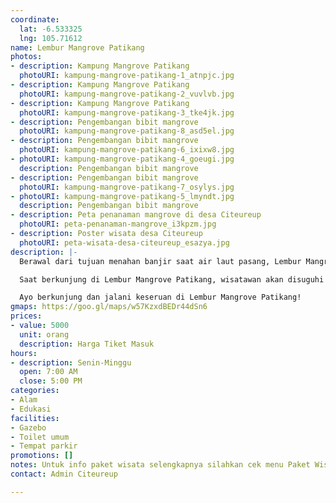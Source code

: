 ```yaml
---
coordinate:
  lat: -6.533325
  lng: 105.71612
name: Lembur Mangrove Patikang
photos:
- description: Kampung Mangrove Patikang
  photoURI: kampung-mangrove-patikang-1_atnpjc.jpg
- description: Kampung Mangrove Patikang
  photoURI: kampung-mangrove-patikang-2_vuvlvb.jpg
- description: Kampung Mangrove Patikang
  photoURI: kampung-mangrove-patikang-3_tke4jk.jpg
- description: Pengembangan bibit mangrove
  photoURI: kampung-mangrove-patikang-8_asd5el.jpg
- description: Pengembangan bibit mangrove
  photoURI: kampung-mangrove-patikang-6_ixixw8.jpg
- photoURI: kampung-mangrove-patikang-4_goeugi.jpg
  description: Pengembangan bibit mangrove
- description: Pengembangan bibit mangrove
  photoURI: kampung-mangrove-patikang-7_osylys.jpg
- photoURI: kampung-mangrove-patikang-5_lmyndt.jpg
  description: Pengembangan bibit mangrove
- description: Peta penanaman mangrove di desa Citeureup
  photoURI: peta-penanaman-mangrove_i3kpzm.jpg
- description: Poster wisata desa Citeureup
  photoURI: peta-wisata-desa-citeureup_esazya.jpg
description: |-
  Berawal dari tujuan menahan banjir saat air laut pasang, Lembur Mangrove Patikang Citeureup kini akan menjadi salah satu objek pariwisata dan center edukasi, Selain menjadi pelestarian lingkungan, Lembur Mangrove ini juga menjadi destinasi wisata yang sangat menarik dan turut menunjang perekonomian masyarakat di Buffer Zone KEK Tanjung Lesung.

  Saat berkunjung di Lembur Mangrove Patikang, wisatawan akan disuguhi dengan suasana indah kebun mangrove. Lokasi ini sangat cocok untuk spot foto. Tidak hanya untuk bersenang-senang, wisatawan juga akan mendapatkan edukasi penanaman bakau,tracking sungai / Cano dan spot pengamatan burung.

  Ayo berkunjung dan jalani keseruan di Lembur Mangrove Patikang!
gmaps: https://goo.gl/maps/w57KzxdBEDr44dSn6
prices:
- value: 5000
  unit: orang
  description: Harga Tiket Masuk
hours:
- description: Senin-Minggu
  open: 7:00 AM
  close: 5:00 PM
categories:
- Alam
- Edukasi
facilities:
- Gazebo
- Toilet umum
- Tempat parkir
promotions: []
notes: Untuk info paket wisata selengkapnya silahkan cek menu Paket Wisata.
contact: Admin Citeureup

---
```

